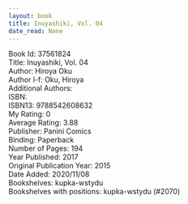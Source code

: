 ```yaml
---
layout: book
title: Inuyashiki, Vol. 04
date_read: None
---
```


Book Id: 37561824<br />
Title: Inuyashiki, Vol. 04<br />
Author: Hiroya Oku<br />
Author l-f: Oku, Hiroya<br />
Additional Authors: <br />
ISBN: <br />
ISBN13: 9788542608632<br />
My Rating: 0<br />
Average Rating: 3.88<br />
Publisher: Panini Comics<br />
Binding: Paperback<br />
Number of Pages: 194<br />
Year Published: 2017<br />
Original Publication Year: 2015<br />
Date Added: 2020/11/08<br />
Bookshelves: kupka-wstydu<br />
Bookshelves with positions: kupka-wstydu (#2070)<br />

